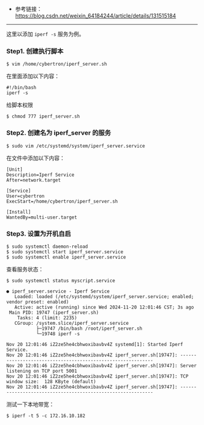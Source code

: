 
* 参考链接：https://blog.csdn.net/weixin_64184244/article/details/131515184

----

这里以添加 `iperf -s` 服务为例。

### Step1. 创建执行脚本
```shell
$ vim /home/cybertron/iperf_server.sh
```

在里面添加以下内容：
```shell
#!/bin/bash
iperf -s
```

给脚本权限
```shell
$ chmod 777 iperf_server.sh
```

### Step2. 创建名为 iperf_server 的服务

```shell
$ sudo vim /etc/systemd/system/iperf_server.service
```

在文件中添加以下内容：
```shell
[Unit]
Description=Iperf Service
After=network.target
 
[Service]
User=cybertron
ExecStart=/home/cybertron/iperf_server.sh
 
[Install]
WantedBy=multi-user.target
```

### Step3. 设置为开机自启

```shell
$ sudo systemctl daemon-reload
$ sudo systemctl start iperf_server.service
$ sudo systemctl enable iperf_server.service
```

查看服务状态：
```shell
$ sudo systemctl status myscript.service

● iperf_server.service - Iperf Service
   Loaded: loaded (/etc/systemd/system/iperf_server.service; enabled; vendor preset: enabled)
   Active: active (running) since Wed 2024-11-20 12:01:46 CST; 3s ago
 Main PID: 19747 (iperf_server.sh)
    Tasks: 4 (limit: 2235)
   CGroup: /system.slice/iperf_server.service
           ├─19747 /bin/bash /root/iperf_server.sh
           └─19748 iperf -s

Nov 20 12:01:46 iZ2ze5he4cbhwoxibavbv4Z systemd[1]: Started Iperf Service.
Nov 20 12:01:46 iZ2ze5he4cbhwoxibavbv4Z iperf_server.sh[19747]: ------------------------------------------------------------
Nov 20 12:01:46 iZ2ze5he4cbhwoxibavbv4Z iperf_server.sh[19747]: Server listening on TCP port 5001
Nov 20 12:01:46 iZ2ze5he4cbhwoxibavbv4Z iperf_server.sh[19747]: TCP window size:  128 KByte (default)
Nov 20 12:01:46 iZ2ze5he4cbhwoxibavbv4Z iperf_server.sh[19747]: ------------------------------------------------------------
```

测试一下本地带宽：
```shell
$ iperf -t 5 -c 172.16.10.182
```